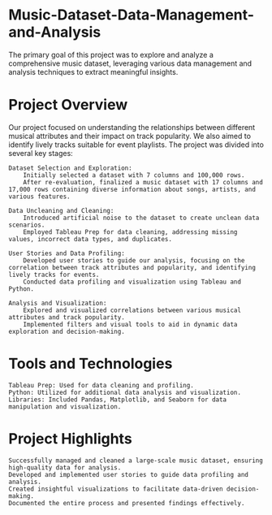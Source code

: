 # Music-Dataset-Data-Management-and-Analysis

The primary goal of this project was to explore and analyze a comprehensive music dataset, leveraging various data management and analysis techniques to extract meaningful insights.

# Project Overview

Our project focused on understanding the relationships between different musical attributes and their impact on track popularity. We also aimed to identify lively tracks suitable for event playlists. The project was divided into several key stages:

    Dataset Selection and Exploration:
        Initially selected a dataset with 7 columns and 100,000 rows.
        After re-evaluation, finalized a music dataset with 17 columns and 17,000 rows containing diverse information about songs, artists, and various features.

    Data Uncleaning and Cleaning:
        Introduced artificial noise to the dataset to create unclean data scenarios.
        Employed Tableau Prep for data cleaning, addressing missing values, incorrect data types, and duplicates.

    User Stories and Data Profiling:
        Developed user stories to guide our analysis, focusing on the correlation between track attributes and popularity, and identifying lively tracks for events.
        Conducted data profiling and visualization using Tableau and Python.

    Analysis and Visualization:
        Explored and visualized correlations between various musical attributes and track popularity.
        Implemented filters and visual tools to aid in dynamic data exploration and decision-making.

# Tools and Technologies

    Tableau Prep: Used for data cleaning and profiling.
    Python: Utilized for additional data analysis and visualization.
    Libraries: Included Pandas, Matplotlib, and Seaborn for data manipulation and visualization.

# Project Highlights

    Successfully managed and cleaned a large-scale music dataset, ensuring high-quality data for analysis.
    Developed and implemented user stories to guide data profiling and analysis.
    Created insightful visualizations to facilitate data-driven decision-making.
    Documented the entire process and presented findings effectively.
